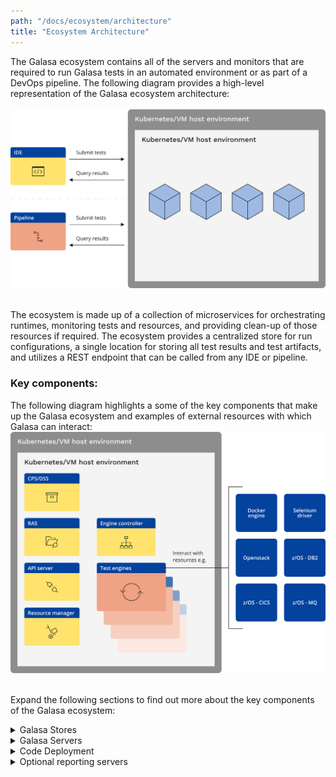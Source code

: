 ```yaml
---
path: "/docs/ecosystem/architecture"
title: "Ecosystem Architecture"
---
```


The Galasa ecosystem contains all of the servers and monitors that are required to run Galasa tests in an automated environment or as part of a DevOps pipeline. The following diagram provides a high-level representation of the Galasa ecosystem architecture:<br><br> ![Galasa ecosystem architecture:](ecosystem-overview.svg)

<br>The ecosystem is made up of a collection of microservices for orchestrating runtimes, monitoring tests and resources, and providing clean-up of those resources if required. The ecosystem provides a centralized store for run configurations, a single location for storing all test results and test artifacts, and utilizes a REST endpoint that can be called from any IDE or pipeline. 


### Key components:

The following diagram highlights a some of the key components that make up the Galasa ecosystem and examples of external resources with which Galasa can interact: ![Galasa ecosystem:](ecosystem-architecture.svg)

<br>Expand the following sections to find out more about the key components of the Galasa ecosystem:

<details>
<summary>Galasa Stores</summary>

|                                   |                                                                                                                          |
| ------------------------------------- | :----------------------------------------------------------------------------------------------------------------------------------- |
| **Configuration Property Store**                       | The configuration property store (CPS) defines object properties, topologies, system configurations, and definitions which instruct the way in which a Galasa test runs. For example, properties for endpoints, ports and timeouts. When running in an ecosystem, all Galasa tests will use the same CPS configuration, unless any overrides are passed at submission. It is the CPS and the configurational properties that enable tests to run against multiple environments, without changing the code inside the test.         |
| **Dynamic Status Store**               | The dynamic status store (DSS) provides status information about the ecosystem and the tests that are running. The DSS is used by the resource manager and engine controller to ensure the limits that are set in the CPS configuration are not exceeded. DSS property values change dynamically as tests are run, showing the resources that are currently being used, shared or locked by a test, so that workloads can be limited to avoid throttling. When running in automation, the DSS is shared by every instance of the framework.                                                             |
| **Result Archive Store**                      | The result archive store (RAS) is a single database which stores all elements of a test, including the test results, run logs, and test artifacts. These elements can be used to help diagnose the cause of any failures encountered as a result of running a test, or to gather information about a test.  Storing all of this information in one place makes it simple for entire teams to view results.                              |
| **Credentials Store**                   | The credentials store (CREDs) securely provides the credentials, for example, password, username and authentication token that are required for a test to run in automation. The CREDs is hosted in the etcd server.    |
| **etcd**                       | The etcd server is a highly available key-value pair store which hosts the Configuration Property Store (CPS), the Dynamic Status Store (DSS) and the Credentials Store (CREDs). The etcd server stores and maintains a single, consistent source of the truth about the status of the ecosystem at any given point in time.      |
| **CouchDB**                       | This database runs inside Docker container or Kubernetes pod and contains the Result Archive Store (RAS).        |


</details>


<details>
<summary>Galasa Servers</summary>

|                                   |                                                                                                                          |
| ------------------------------------- | :----------------------------------------------------------------------------------------------------------------------------------- |
| **Engine controller**                       | The engine controller enables tests to run at scale within the ecosystem. This service is responsible for instantiating individual test engines by creating Docker containers or Kubernetes pods to manage and execute individual Galasa automation test runs. The engine controller allocates a test engine to a test submission if the required resources for the test are available. Otherwise, the test is put into a waiting state to be run at an appropriate time.        |
| **Resource Management**                       | The resource management service monitors running tests and resources that have been marked as in use. If a test case becomes stale or is ended manually, this service performs clean up actions to ensure that the resources are entered back into the pool for another test to use. This service can perform large pieces of work, including the de-provisioning of an environment.   |
| **Metrics Server**                       | The metrics server indicates the health of the ecosystem, for example, providing metrics on the number of successful test runs.        |
| **API Server**                       |  The API server acts as a central point from which to control the Galasa ecosystem and is used by Galasa as an endpoint with which IDEs and pipelines interact for submitting tests and retrieving results. The API server hosts the bootstrap server.       |
| **Bootstrap Server**                       | The bootstrap server is part of the API server. The bootstrap is an endpoint that is provided by the API server to store the initial configuration required to instantiate a Galasa framework. When setting up the Galasa ecosystem, the Eclipse IDE must be updated to point to the bootstrap that is configured to use the ecosystem.      |
| **Web UI**                       | The WebUI is currently under construction and planned for a future release. Use the WebUI to see a dashboard overview of the current and historical health of the Galasa framework. The UI can also run, schedule or reschedule tests, be used to analyse output from failed test runs, and manage the configuration needed to customise the framework and  tests for maximum throughput, resilience and flexibility.        |
| **LDAP authentication server (Optional)**                       | This server is planned for a future release to provide the ability to authenticate through an LDAP server.       |

</details>

<details>
<summary>Code Deployment</summary>

|                                   |                                                                                                                          |
| ------------------------------------- | :----------------------------------------------------------------------------------------------------------------------------------- |
| **Maven Repositories and OBRs**                       | For tests to run in the ecosystem they require compiled artifacts to be hosted in a Maven repository. The artifacts must be bundled as an OSGI bundle -  Galasa provides a Maven plug-in to create these bundles.       |
| **Nexus**                       | A Nexus server enables deployment of Maven artifacts to the ecosystem and can be used to host Docker images. If you have an alternative internal artifact repository, you can use that instead of Nexus.     |

</details>

<details>
<summary>Optional reporting servers</summary>

|                                   |                                                                                                                          |
| ------------------------------------- | :----------------------------------------------------------------------------------------------------------------------------------- |
| **Prometheus**                       | The Prometheus server scrapes and stores metrics from defined endpoints from the metrics server. These metrics provide information on the rate of  throughput of tests in the ecosystem
.   |
| **Grafana**                       | A dashboard for visualizing Prometheus metrics. Data can be explored through queries and drilldown.       |
| **Elasticsearch**                       | Provides an Elastic search instance to record the results of automated test runs.        |
| **Kabana**                       | A dashboard for visualizing Elasticsearch metrics. Data can be explored through queries and drilldown.       |

</details>
